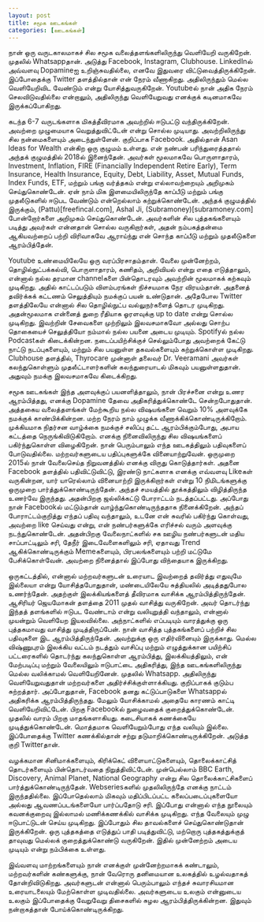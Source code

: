 ```yaml
---
layout: post
title: சமூக ஊடகங்கள்
categories: [ஊடகங்கள்]
---
```


நான் ஒரு வருடகாலமாகச் சில சமூக வலைத்தளங்களிலிருந்து வெளியேறி வருகிறேன். முதலில் Whatsappதான். அடுத்து Facebook, Instagram, Clubhouse. LinkedInல் அவ்வளவு Dopamineஐ உறிஞ்சுவதில்லை, எனவே இதுவரை விட்டுவைத்திருக்கிறேன். இப்போதைக்கு Twitter தளத்தில்தான் என் நேரம் வீணாகிறது. அதிலிருந்தும் மெல்ல வெளியேறிவிட வேண்டும் என்று யோசித்துவருகிறேன். Youtubeல் நான் அதிக நேரம் செலவிடுவதில்லை என்றாலும், அதிலிருந்து வெளியேறுவது எனக்குக் கடினமாகவே இருக்கப்போகிறது.

கடந்த 6-7 வருடங்களாக மிகத்தீவிரமாக அவற்றில் ஈடுபட்டு வந்திருக்கிறேன். அவற்றை முழுமையாக வெறுத்துவிட்டேன் என்று சொல்ல முடியாது. அவற்றிலிருந்து சில நன்மைகளையும் அடைந்துள்ளேன். குறிப்பாக Facebook. அதில்தான் Asan Ideas for Wealth என்கிற ஒரு குழுமம் உள்ளது. என் நண்பன் பரிந்துரைத்ததால் அந்தக் குழுமத்தில் 2018ல் இனைந்தேன். அவர்கள் மூலமாகவே பொருளாதாரம், Investment, Inflation, FIRE (Financially Independent Retire Early), Term Insurance, Health Insurance, Equity, Debt, Liability, Asset, Mutual Funds, Index Funds, ETF, மற்றும் பங்கு வர்த்தகம் என்று எல்லாவற்றையும் அறிமுகம் செய்துகொண்டேன். ஏன் நாம் மிக இளமையிலிருந்தே காப்பீடு மற்றும் பங்கு முதலீடுகளில்  ஈடுபட வேண்டும்  என்றெல்லாம் கற்றுக்கொண்டேன். அந்தக் குழுமத்தில் இருக்கும், (Pattu)[freefincal.com], Ashal Ji, (Subramoney)[subramoney.com] போன்றோர்களை அறிமுகம் செய்துகொண்டேன். அவர்களின் சில புத்தகங்களையும் படித்து அவர்கள் என்னதான் சொல்ல வருகிறார்கள், அதன் நம்பகத்தன்மை ஆகியவற்றைப் பற்றி விரிவாகவே ஆராய்ந்து என் சொந்த காப்பீடு மற்றும் முதலீடுகளை ஆரம்பித்தேன்.

Youtube உண்மையிலேயே ஒரு வரப்பிரசாதம்தான். வேலை முன்னேற்றம், தொழில்நுட்பக்கல்வி, பொருளாதாரம், கணிதம், அறிவியல் என்று எதை எடுத்தாலும், என்னால் நல்ல தரமான channelகளை பின்தொடரவும் அவற்றின் மூலமாகக் கற்கவும் முடிகிறது. அதில் காட்டப்படும் விளம்பரங்கள் நிச்சயமாக நேர விரயம்தான். அதனைத் தவிர்க்கக் கட்டணம் செலுத்தியும் நமக்குப் பயன் உண்டுதான். அதேபோல Twitter தளத்திலேயே என்னால் சில தொழில்நுட்ப வல்லுநர்களைத் தொடர முடிகிறது. அதன்மூலமாக என்னைத் துறை ரீதியாக ஓரளவுக்கு up to date என்று சொல்ல முடிகிறது. இவற்றின் சேவைகளை முற்றிலும் இலவசமாகவோ அல்லது சொற்ப தொகையைச் செலுத்தியோ நம்மால் நல்ல பயனை அடைய முடியும். Spotifyல் நல்ல Podcastகள் கிடைக்கின்றன. நடைப்பயிற்சிக்குச் செல்லும்போது அவற்றைக் கேட்டு நாட்டு நடப்புகளையும், மற்றும் சில பயனுள்ள தகவல்களையும் கற்றுக்கொள்ள முடிகிறது. Clubhouse தளத்தில், Thyrocare முன்னாள் தலைவர் Dr. Veeramani அவர்கள் கலந்துகொள்ளும் முதலீட்டாளர்களின் கலந்துரையாடல் மிகவும் பயனுள்ளதுதான். அதுவும் நமக்கு இலவசமாகவே கிடைக்கிறது.

சமூக ஊடகங்கள் இந்த அளவுக்குப் பயனளித்தாலும், நான் பிரச்சனை என்று உணர ஆரம்பித்தது, எனக்கு Dopamine தேவை அதிகரித்துக்கொண்டே சென்றபோதுதான். அத்தகைய வலைத்தளங்கள் மேற்கூறிய நல்ல விஷயங்களை வெறும் 10% அளவுக்கே நமக்குக் காண்பிக்கின்றன. மற்ற நேரம் நாம் முழுக்க வீணாக்கிக்கொண்டிருக்கிறோம். முக்கியமாக நிதர்சன வாழ்க்கை நமக்குச் சலிப்பு தட்ட ஆரம்பிக்கும்போது, அபாய கட்டத்தை நெருங்கிவிடுகிறோம். எனக்கு நினைவிலிருந்து சில விஷயங்களைப் பகிர்ந்துகொள்ள விழைகிறேன். நான் பெரும்பாலும் எந்த ஊடகத்திலும் பதிவுகளைப் போடுவதில்லை. மற்றவர்களுடைய பதிப்புகளுக்கே வினையாற்றுவேன். ஒருமுறை 2015ல் நான் வேலைசெய்த நிறுவனத்தில் எனக்கு விருது கொடுத்தார்கள். அதனை Facebook தளத்தில் பதிவிட்டுவிட்டு, இரண்டு நாட்களாக எனக்கு எவ்வளவு Likeகள் வருகின்றன, யார் யாரெல்லாம் வினையாற்றி இருக்கிறார்கள் என்று 10 நிமிடங்களுக்கு ஒருமுறை பார்த்துக்கொண்டிருந்தேன். அந்தச் சமயத்தில் தூக்கத்திலும் விழித்திருந்த உணர்வே இருந்தது. அதன்பிறகு ஜல்லிக்கட்டு போராட்டம் நடத்தப்பட்டது. அப்போது நான் Facebookல் மட்டும்தான் வாழ்ந்துகொண்டிருந்ததாக நினைக்கிறேன். அந்தப் போராட்டம்குறித்து எந்தப் பதிவு வந்தாலும், உடனே என் சுவரில் பகிர்ந்து கொள்வது, அவற்றை like செய்வது என்று, என் நண்பர்களுக்கே எரிச்சல் வரும் அளவுக்கு நடந்துகொண்டேன். அதன்பிறகு வேலைநாட்களில் சக ஊழிய நண்பர்களுடன் மதிய சாப்பாட்டிலும் சரி, தேநீர் இடைவேளைகளிலும் சரி, ஏதாவது Trend ஆகிக்கொண்டிருக்கும் Memeகளையும், பிரபலங்களையும் பற்றி மட்டுமே பேசிக்கொள்வேன். அவற்றை நினைத்தால் இப்போது விந்தையாக இருக்கிறது.

ஒருகட்டத்தில், என்னால் மற்றவர்களுடன் உரையாட இவற்றைத் தவிர்த்து எதுவுமே இல்லையா என்று யோசித்தபோதுதான், மண்டையிலேயே சுத்தியலில் அடித்ததுபோல உணர்ந்தேன். அதற்குள் இலக்கியங்களைத் தீவிரமாக வாசிக்க ஆரம்பித்திருந்தேன். ஆசிரியர் ஜெயமோகன் தளத்தை 2011 முதல் வாசித்து வருகிறேன். அவர் தொடர்ந்து இந்தத் தளங்களில் ஈடுபட வேண்டாம் என்று வலியுறுத்தி வந்தாலும், என்னால் முயன்றும் வெளியேற இயலவில்லை. அந்நாட்களில் எப்படியும் வாரத்துக்கு ஒரு புத்தகமாவது வாசித்து முடித்திருப்பேன். நான் வாசித்த புத்தகங்களைப் பற்றிச் சில பதிவுகளை இட ஆரம்பித்திருந்தேன். அவற்றுக்கு ஒரு எதிர்வினையும் இருக்காது. மெல்ல விஷ்ணுபுரம் இலக்கிய வட்டம் நடத்தும் வாசிப்பு மற்றும் எழுத்துக்கான பயிற்சிப் பட்டரைகளில் தொடர்ந்து கலந்துகொள்ள ஆரம்பித்து, இலக்கியத்திலும், என் மேற்படிப்பு மற்றும் வேலையிலும் ஈடுபாட்டை அதிகரித்து, இந்த ஊடகங்களிலிருந்து மெல்ல வலிக்காமல் வெளியேறினேன். முதலில் Whatsapp. அதிலிருந்து வெளியேறுவதுதான் மற்றவர்களை அதிர்ச்சிக்குள்ளாக்கியது. குறிப்பாகக் குடும்ப சுற்றத்தார். அப்போதுதான், Facebook தனது கட்டுப்பாடுகளை Whatsappல் அதிகரிக்க ஆரம்பித்திருந்தது. மேலும் யோசிக்காமல் அதையே காரணம் காட்டி வெளியேறிவிட்டேன். பிறகு Facebookல் நுழைவதைக் குறைத்துக்கொண்டேன். முதலில் வாரம் பிறகு மாதங்களாகியது. கடைசியாகக் கணக்கையே முடித்துக்கொண்டேன். மொத்தமாக வெளியேறும்போது எந்த வலியும் இல்லை. இப்போதைக்கு Twitter கணக்கில்தான் சற்று தடுமாறிக்கொண்டிருக்கிறேன். அடுத்த குறி Twitterதான்.

வழக்கமான சினிமாக்களையும், கிரிக்கெட் விளையாட்டுகளையும், தொலைக்காட்சித் தொடர்களையும் பின்தொடர்வதை நிறுத்திவிட்டேன். முன்பெல்லாம் BBC Earth, Discovery, Animal Planet, National Geography என்று சில தொலைக்காட்சிகளைப் பார்த்துக்கொண்டிருந்தேன். Webseriesகளில் முதலிலிருந்தே எனக்கு நாட்டம் இருந்ததில்லை. இப்போதெல்லாம் மிகவும் மதிப்பிடப்பட்ட கலைப்படைப்புகளையோ அல்லது ஆவணப்படங்களையோ பார்ப்பதோடு சரி. இப்போது என்னால் எந்த நூலையும் கவனக்குறைவு இல்லாமல் மணிக்கணக்கில் வாசிக்க முடிகிறது. எந்த வேலையும் முழு ஈடுபாட்டுடன் செய்ய முடிகிறது. இப்போதும் சில தாவல்களைச் செய்துகொண்டுதான் இருக்கிறேன். ஒரு புத்தகத்தை எடுத்துப் பாதி படித்துவிட்டு, மற்றொரு புத்தகத்துக்குத் தாவுவது மெல்லக் குறைத்துக்கொண்டு வருகிறேன். இதில் முன்னேற்றம் அடைய முடியும் என்று நம்பிக்கை உள்ளது.

இவ்வளவு மாற்றங்களையும் நான் எனக்குள் முன்னேற்றமாகக் கண்டாலும், மற்றவர்களின் கண்களுக்கு, நான் வேரொரு தனிமையான உலகத்தில் உழல்வதாகத் தோன்றிவிடுகிறது. அவர்களுடன் என்னால் பெரும்பாலும் எந்தச் சுவாரசியமான உரையாடலையும் மேற்கொள்ள முடிவதில்லை. அவர்களுடைய உலகும் என்னுடைய உலகும் இப்போதைக்கு வேறுவேறு திசைகளில் சுழல ஆரம்பித்திருக்கின்றன. இதுவும் நன்றாகத்தான் போய்க்கொண்டிருக்கிறது.
